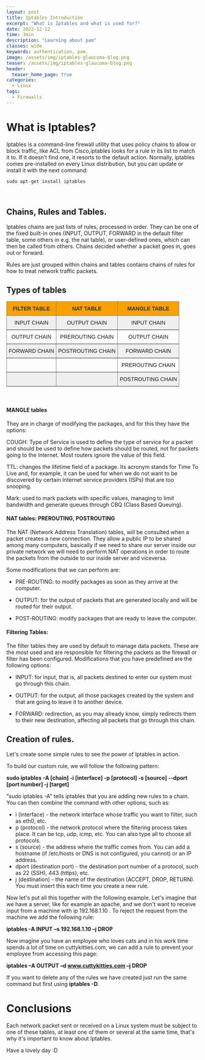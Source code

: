 ```yaml
---
layout: post
title: Iptables Introduction
excerpt: "What is Iptables and what is used for?"
date: 2022-12-12
time: 3min
description: "Learning about pam"
classes: wide
keywords: authentication, pam.
image: /assets/img/iptables-glaucoma-blog.png
teaser: /assets/img/iptables-glaucoma-blog.png
header:
  teaser_home_page: true
categories:
  - Linux
tags:  
  - Firewalls
---
```


# What is Iptables?

Iptables is a command-line firewall utility that uses policy chains to allow or block traffic, like ACL from Cisco,iptables looks for a rule in its list to match it to. If it doesn’t find one, it resorts to the default action. Normally, iptables comes pre-installed on every Linux distribution, but you can update or install it with the next command: 

```
sudo apt-get install iptables
```
<br>

## Chains, Rules and Tables.

Iptables chains are just lists of rules, processed in order. They can be one of the fixed built-in ones (INPUT, OUTPUT, FORWARD in the default filter table, some others in e.g. the nat table), or user-defined ones, which can then be called from others. Chains decided whether a packet goes in, goes out or forward.

Rules are just grouped within chains and tables contains chains of rules for how to treat network traffic packets.

## Types of tables
<table width="100%" style="border-collapse:collapse;border-spacing:0" class="tg"><thead><tr><th style="background-color:#f8a102;border-color:inherit;border-style:solid;border-width:1px;color:#333333;font-family:Arial, sans-serif;font-size:14px;font-weight:normal;overflow:hidden;padding:10px 5px;text-align:center;vertical-align:top;word-break:normal"><span style="font-weight:bold">FILTER TABLE</span></th><th style="background-color:#f8a102;border-color:inherit;border-style:solid;border-width:1px;color:#333333;font-family:Arial, sans-serif;font-size:14px;font-weight:normal;overflow:hidden;padding:10px 5px;text-align:center;vertical-align:top;word-break:normal"><span style="font-weight:bold">NAT TABLE</span></th><th style="background-color:#f8a102;border-color:inherit;border-style:solid;border-width:1px;color:#333333;font-family:Arial, sans-serif;font-size:14px;font-weight:normal;overflow:hidden;padding:10px 5px;text-align:center;vertical-align:top;word-break:normal"><span style="font-weight:bold">MANGLE TABLE</span></th></tr></thead><tbody><tr><td style="background-color:#efefef;border-color:inherit;border-style:solid;border-width:1px;font-family:Arial, sans-serif;font-size:14px;overflow:hidden;padding:10px 5px;text-align:center;vertical-align:top;word-break:normal">INPUT CHAIN</td><td style="background-color:#efefef;border-color:inherit;border-style:solid;border-width:1px;font-family:Arial, sans-serif;font-size:14px;overflow:hidden;padding:10px 5px;text-align:center;vertical-align:top;word-break:normal">OUTPUT CHAIN</td><td style="background-color:#efefef;border-color:inherit;border-style:solid;border-width:1px;font-family:Arial, sans-serif;font-size:14px;overflow:hidden;padding:10px 5px;text-align:center;vertical-align:top;word-break:normal">INPUT CHAIN</td></tr><tr><td style="border-color:inherit;border-style:solid;border-width:1px;font-family:Arial, sans-serif;font-size:14px;overflow:hidden;padding:10px 5px;text-align:center;vertical-align:top;word-break:normal">OUTPUT CHAIN</td><td style="border-color:inherit;border-style:solid;border-width:1px;font-family:Arial, sans-serif;font-size:14px;overflow:hidden;padding:10px 5px;text-align:center;vertical-align:top;word-break:normal">PREROUTING CHAIN</td><td style="border-color:inherit;border-style:solid;border-width:1px;font-family:Arial, sans-serif;font-size:14px;overflow:hidden;padding:10px 5px;text-align:center;vertical-align:top;word-break:normal">OUTPUT CHAIN</td></tr><tr><td style="background-color:#efefef;border-color:inherit;border-style:solid;border-width:1px;font-family:Arial, sans-serif;font-size:14px;overflow:hidden;padding:10px 5px;text-align:center;vertical-align:top;word-break:normal">FORWARD CHAIN</td><td style="background-color:#efefef;border-color:inherit;border-style:solid;border-width:1px;font-family:Arial, sans-serif;font-size:14px;overflow:hidden;padding:10px 5px;text-align:center;vertical-align:top;word-break:normal">POSTROUTING CHAIN</td><td style="background-color:#efefef;border-color:inherit;border-style:solid;border-width:1px;font-family:Arial, sans-serif;font-size:14px;overflow:hidden;padding:10px 5px;text-align:center;vertical-align:top;word-break:normal">FORWARD CHAIN</td></tr><tr><td style="border-color:inherit;border-style:solid;border-width:1px;font-family:Arial, sans-serif;font-size:14px;overflow:hidden;padding:10px 5px;text-align:center;vertical-align:top;word-break:normal"></td><td style="border-color:inherit;border-style:solid;border-width:1px;font-family:Arial, sans-serif;font-size:14px;overflow:hidden;padding:10px 5px;text-align:center;vertical-align:top;word-break:normal"></td><td style="border-color:inherit;border-style:solid;border-width:1px;font-family:Arial, sans-serif;font-size:14px;overflow:hidden;padding:10px 5px;text-align:center;vertical-align:top;word-break:normal">PREROUTING CHAIN</td></tr><tr><td style="background-color:#efefef;border-color:inherit;border-style:solid;border-width:1px;font-family:Arial, sans-serif;font-size:14px;overflow:hidden;padding:10px 5px;text-align:center;vertical-align:top;word-break:normal"></td><td style="background-color:#efefef;border-color:inherit;border-style:solid;border-width:1px;font-family:Arial, sans-serif;font-size:14px;overflow:hidden;padding:10px 5px;text-align:center;vertical-align:top;word-break:normal"></td><td style="background-color:#efefef;border-color:inherit;border-style:solid;border-width:1px;font-family:Arial, sans-serif;font-size:14px;overflow:hidden;padding:10px 5px;text-align:center;vertical-align:top;word-break:normal">POSTROUTING CHAIN</td></tr></tbody></table>

<br>




#### MANGLE tables

They are in charge of modifying the packages, and for this they have the options:

COUGH: Type of Service is used to define the type of service for a packet and should be used to define how packets should be routed, not for packets going to the Internet. Most routers ignore the value of this field.

TTL: changes the lifetime field of a package. Its acronym stands for Time To Live and, for example, it can be used for when we do not want to be discovered by certain Internet service providers (ISPs) that are too snooping.

Mark: used to mark packets with specific values, managing to limit bandwidth and generate queues through CBQ (Class Based Queuing).


 
#### NAT tables: PREROUTING, POSTROUTING

The NAT (Network Address Translation) tables, will be consulted when a packet creates a new connection. They allow a public IP to be shared among many computers, basically if we need to share our server inside our private network we will need to perform NAT operations in order to route the packets from the outside to our inside server and viceversa.

Some modifications that we can perform are:

- PRE-ROUTING: to modify packages as soon as they arrive at the computer.

- OUTPUT: for the output of packets that are generated locally and will be routed for their output.

- POST-ROUTING: modify packages that are ready to leave the computer.


#### Filtering Tables:

The filter tables they are used by default to manage data packets. These are the most used and are responsible for filtering the packets as the firewall or filter has been configured. Modifications that you have predefined are the following options: 

- INPUT: for input, that is, all packets destined to enter our system must go through this chain.

- OUTPUT: for the output, all those packages created by the system and that are going to leave it to another device.

- FORWARD: redirection, as you may already know, simply redirects them to their new destination, affecting all packets that go through this chain.

## Creation of rules.

Let's create some simple rules to see the power of Iptables in action.

To build our custom rule, we will follow the following pattern:

**sudo iptables -A [chain] -i [interface] -p [protocol] -s [source] --dport [port number] -j [target]**

"sudo iptables -A"  tells iptables that you are adding new rules to a chain. You can then combine the command with other options, such as:

- i (interface) - the network interface whose traffic you want to filter, such as eth0, etc.
- p (protocol) - the network protocol where the filtering process takes place. It can be tcp, udp, icmp, etc. You can also type all to choose all protocols.
- s (source) - the address where the traffic comes from. You can add a hostname (if /etc/hosts or DNS is not configured, you cannot) or an IP address.
- dport (destination port) - the destination port number of a protocol, such as 22 (SSH), 443 (https), etc.
- j (destination) - the name of the destination (ACCEPT, DROP, RETURN). You must insert this each time you create a new rule.

Now let's put all this together with the following example. Let's imagine that we have a server, like for example an apache, and we don't want to receive input from a machine with ip 192.168.1.10 . To reject the request from the machine we add the following rule:

**iptables -A INPUT –s 192.168.1.10 –j DROP**

Now imagine you have an employee who loves cats and in his work time spends a lot of time on cuttykitties.com, we can add a rule to prevent your employee from accessing this page:

**iptables –A OUTPUT –d www.cuttykitties.com –j DROP**


If you want to delete any of the rules we have created just run the same command but first using **iptables -D**.

# Conclusions

Each network packet sent or received on a Linux system must be subject to one of these tables, at least one of them or several at the same time, that's why it's important to know about Iptables.

Have a lovely day :D



 




